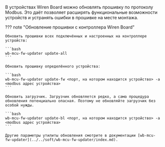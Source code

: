 В устройствах Wiren Board можно обновлять прошивку по протоколу Modbus. Это даёт позволяет расширять функциональные возможности устройств и устранять ошибки в прошивке на месте монтажа.

??? note "Обновление прошивки с контроллера Wiren Board"

    Обновить прошивки всех подключённых и настроенных на контроллере устройств:

    ```bash
    wb-mcu-fw-updater update-all
    ```

    Обновить прошивку определённого устройства:

    ```bash
    wb-mcu-fw-updater update-fw <порт, на котором находится устройство> -a <modbus адрес устройства>
    ```

    Обновить загрузчик. Загрузчик обновляется редко, а сама процедура обновления потенциально опасная. Поэтому не обновляйте загрузчик без особой нужды.

    ```bash
    wb-mcu-fw-updater update-bl <порт, на котором находится устройство> -a <modbus адрес устройства>
    ```

    Другие параметры утилиты обновления смотрите в документации [wb-mcu-fw-updater](../../soft/wb-mcu-fw-updater/index.md).

